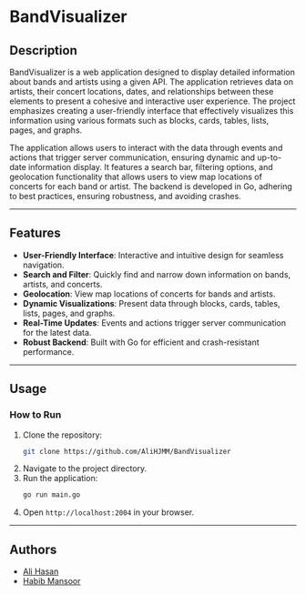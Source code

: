 # BandVisualizer

## **Description**

BandVisualizer is a web application designed to display detailed information about bands and artists using a given API. The application retrieves data on artists, their concert locations, dates, and relationships between these elements to present a cohesive and interactive user experience. The project emphasizes creating a user-friendly interface that effectively visualizes this information using various formats such as blocks, cards, tables, lists, pages, and graphs.

The application allows users to interact with the data through events and actions that trigger server communication, ensuring dynamic and up-to-date information display. It features a search bar, filtering options, and geolocation functionality that allows users to view map locations of concerts for each band or artist. The backend is developed in Go, adhering to best practices, ensuring robustness, and avoiding crashes.

---

## **Features**

- **User-Friendly Interface**: Interactive and intuitive design for seamless navigation.
- **Search and Filter**: Quickly find and narrow down information on bands, artists, and concerts.
- **Geolocation**: View map locations of concerts for bands and artists.
- **Dynamic Visualizations**: Present data through blocks, cards, tables, lists, pages, and graphs.
- **Real-Time Updates**: Events and actions trigger server communication for the latest data.
- **Robust Backend**: Built with Go for efficient and crash-resistant performance.

---

## **Usage**

### **How to Run**

1. Clone the repository:
   ```bash
   git clone https://github.com/AliHJMM/BandVisualizer
   ```
2. Navigate to the project directory.
3. Run the application:
   ```bash
   go run main.go
   ```
4. Open `http://localhost:2004` in your browser.

---

## **Authors**

- [Ali Hasan](https://github.com/AliHJMM)
- [Habib Mansoor](https://github.com/7abib04)
